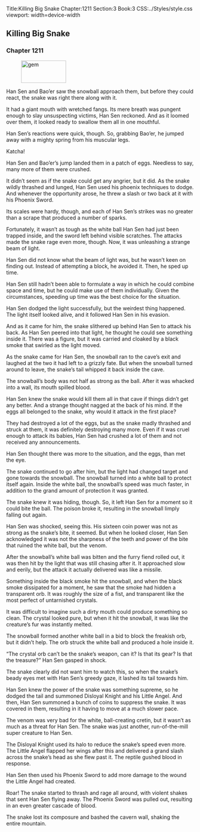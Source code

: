 Title:Killing Big Snake 
Chapter:1211 
Section:3 
Book:3 
CSS:../Styles/style.css 
viewport: width=device-width
  
## Killing Big Snake
### Chapter 1211 
<figure>
	<img src="../Images/gem.gif" alt="gem" id="gem" width="120" height="60" />
</figure>
  

  
  Han Sen and Bao’er saw the snowball approach them, but before they could react, the snake was right there along with it.

It had a giant mouth with wretched fangs. Its mere breath was pungent enough to slay unsuspecting victims, Han Sen reckoned. And as it loomed over them, it looked ready to swallow them all in one mouthful.

Han Sen’s reactions were quick, though. So, grabbing Bao’er, he jumped away with a mighty spring from his muscular legs.

Katcha!

Han Sen and Bao’er’s jump landed them in a patch of eggs. Needless to say, many more of them were crushed.

It didn’t seem as if the snake could get any angrier, but it did. As the snake wildly thrashed and lunged, Han Sen used his phoenix techniques to dodge. And whenever the opportunity arose, he threw a slash or two back at it with his Phoenix Sword.

Its scales were hardy, though, and each of Han Sen’s strikes was no greater than a scrape that produced a number of sparks.

Fortunately, it wasn’t as tough as the white ball Han Sen had just been trapped inside, and the sword left behind visible scratches. The attacks made the snake rage even more, though. Now, it was unleashing a strange beam of light.

Han Sen did not know what the beam of light was, but he wasn’t keen on finding out. Instead of attempting a block, he avoided it. Then, he sped up time.

Han Sen still hadn’t been able to formulate a way in which he could combine space and time, but he could make use of them individually. Given the circumstances, speeding up time was the best choice for the situation.

Han Sen dodged the light successfully, but the weirdest thing happened. The light itself looked alive, and it followed Han Sen in his evasion.

And as it came for him, the snake slithered up behind Han Sen to attack his back. As Han Sen peered into that light, he thought he could see something inside it. There was a figure, but it was carried and cloaked by a black smoke that swirled as the light moved.

As the snake came for Han Sen, the snowball ran to the cave’s exit and laughed at the two it had left to a grizzly fate. But when the snowball turned around to leave, the snake’s tail whipped it back inside the cave.

The snowball’s body was not half as strong as the ball. After it was whacked into a wall, its mouth spilled blood.

Han Sen knew the snake would kill them all in that cave if things didn’t get any better. And a strange thought nagged at the back of his mind. If the eggs all belonged to the snake, why would it attack in the first place?

They had destroyed a lot of the eggs, but as the snake madly thrashed and struck at them, it was definitely destroying many more. Even if it was cruel enough to attack its babies, Han Sen had crushed a lot of them and not received any announcements.

Han Sen thought there was more to the situation, and the eggs, than met the eye.

The snake continued to go after him, but the light had changed target and gone towards the snowball. The snowball turned into a white ball to protect itself again. Inside the white ball, the snowball’s speed was much faster, in addition to the grand amount of protection it was granted.

The snake knew it was hiding, though. So, it left Han Sen for a moment so it could bite the ball. The poison broke it, resulting in the snowball limply falling out again.

Han Sen was shocked, seeing this. His sixteen coin power was not as strong as the snake’s bite, it seemed. But when he looked closer, Han Sen acknowledged it was not the sharpness of the teeth and power of the bite that ruined the white ball, but the venom.

After the snowball’s white ball was bitten and the furry fiend rolled out, it was then hit by the light that was still chasing after it. It approached slow and eerily, but the attack it actually delivered was like a missile.

Something inside the black smoke hit the snowball, and when the black smoke dissipated for a moment, he saw that the smoke had hidden a transparent orb. It was roughly the size of a fist, and transparent like the most perfect of untarnished crystals.

It was difficult to imagine such a dirty mouth could produce something so clean. The crystal looked pure, but when it hit the snowball, it was like the creature’s fur was instantly melted.

The snowball formed another white ball in a bid to block the freakish orb, but it didn’t help. The orb struck the white ball and produced a hole inside it.

“The crystal orb can’t be the snake’s weapon, can it? Is that its gear? Is that the treasure?” Han Sen gasped in shock.

The snake clearly did not want him to watch this, so when the snake’s beady eyes met with Han Sen’s greedy gaze, it lashed its tail towards him.

Han Sen knew the power of the snake was something supreme, so he dodged the tail and summoned Disloyal Knight and his Little Angel. And then, Han Sen summoned a bunch of coins to suppress the snake. It was covered in them, resulting in it having to move at a much slower pace.

The venom was very bad for the white, ball-creating cretin, but it wasn’t as much as a threat for Han Sen. The snake was just another, run-of-the-mill super creature to Han Sen.

The Disloyal Knight used its halo to reduce the snake’s speed even more. The Little Angel flapped her wings after this and delivered a grand slash across the snake’s head as she flew past it. The reptile gushed blood in response.

Han Sen then used his Phoenix Sword to add more damage to the wound the Little Angel had created.

Roar! The snake started to thrash and rage all around, with violent shakes that sent Han Sen flying away. The Phoenix Sword was pulled out, resulting in an even greater cascade of blood.

The snake lost its composure and bashed the cavern wall, shaking the entire mountain.
